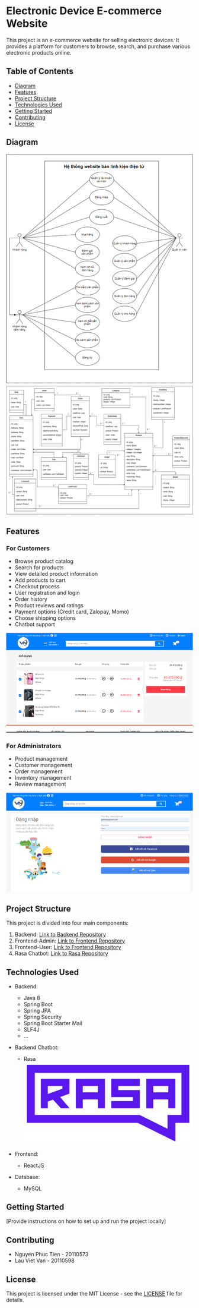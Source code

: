 # Electronic Device E-commerce Website

This project is an e-commerce website for selling electronic devices. It provides a platform for customers to browse, search, and purchase various electronic products online.

## Table of Contents

- [Diagram](#diagram)
- [Features](#features)
- [Project Structure](#project-structure)
- [Technologies Used](#technologies-used)
- [Getting Started](#getting-started)
- [Contributing](#contributing)
- [License](#license)

## Diagram

![Use Case Diagram](images/image.png)
![Class Diagram](images/class-diagram.png)

## Features

### For Customers

- Browse product catalog
- Search for products
- View detailed product information
- Add products to cart
- Checkout process
- User registration and login
- Order history
- Product reviews and ratings
- Payment options (Credit card, Zalopay, Momo)
- Choose shipping options
- Chatbot support

![Customer Features](images/visual1.png)

### For Administrators

- Product management
- Customer management
- Order management
- Inventory management
- Review management

![Admin Features](images/visual2.png)

## Project Structure

This project is divided into four main components:

1. Backend: [Link to Backend Repository](https://github.com/nguyenphuctien4865/Ecommerce_server)
2. Frontend-Admin: [Link to Frontend Repository](https://github.com/UTE-Ecommerce-Chatbot/Ecommerce_admin)
3. Frontend-User: [Link to Frontend Repository](https://github.com/UTE-Ecommerce-Chatbot/Ecommerce_client)
4. Rasa Chatbot: [Link to Rasa Repository](https://github.com/UTE-Ecommerce-Chatbot/Ecommerce_Chatbot)

## Technologies Used

- Backend:
  - Java 8
  - Spring Boot
  - Spring JPA
  - Spring Security
  - Spring Boot Starter Mail
  - SLF4J
  - ...
- Backend Chatbot:

  - Rasa
    ![Rasa](images/rasa_logo_horizontal_purple-3.webp)

- Frontend:
  - ReactJS
- Database:
  - MySQL

## Getting Started

[Provide instructions on how to set up and run the project locally]

## Contributing

- Nguyen Phuc Tien - 20110573
- Lau Viet Van - 20110598

## License

This project is licensed under the MIT License - see the [LICENSE](LICENSE) file for details.
